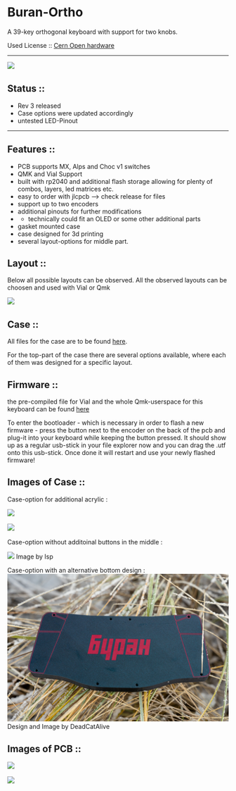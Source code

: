 # Buran-Ortho
A 39-key orthogonal keyboard with support for two knobs. 

Used License :: [Cern Open hardware](/LICENSE)

---

![](/images/banner_pcb.JPG)

## Status :: 
- Rev 3 released
- Case options were updated accordingly 
- untested LED-Pinout 

---

## Features :: 
- PCB supports MX, Alps and Choc v1 switches  
- QMK and Vial Support
- built with rp2040 and additional flash storage allowing for plenty of combos, layers, led matrices etc.
- easy to order with jlcpcb --> check release for files 
- support up to two encoders 
- additional pinouts for further modifications 
- - technically could fit an OLED or some other additional parts
- gasket mounted case
- case designed for 3d printing 
- several layout-options for middle part.

## Layout :: 
Below all possible layouts can be observed. All the observed layouts can be choosen and used with Vial or Qmk 

![](/images/layout_options.png)

## Case :: 
All files for the case are to be found [here](/case/). 

For the top-part of the case there are several options available, where each of them was designed for a specific layout. 


## Firmware :: 

the pre-compiled file for Vial and the whole Qmk-userspace for this keyboard can be found [here](/firmware/)

To enter the bootloader - which is necessary in order to flash a new firmware - press the button next to the encoder on the back of the pcb and plug-it into your keyboard while keeping the button pressed. It should show up as a regular usb-stick in your file explorer now and you can drag the .utf onto this usb-stick. Once done it will restart and use your newly flashed firmware!


## Images of Case :: 

Case-option for additional acrylic : 

![](/images/buran-acryl.jpg)

![](/images/buran-back.jpg)

Case-option without additoinal buttons in the middle : 

![](/images/buran-no-acryl-isp.jpg) 
Image by Isp 

Case-option with an alternative bottom design :
![](/images/alternative_bottom.jpg)
Design and Image by DeadCatAlive

## Images of PCB :: 

![](/images/pcb_front.JPG)

![](/images/pcb_back.JPG)





